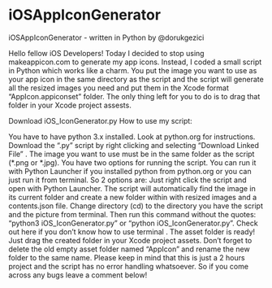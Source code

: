 # iOSAppIconGenerator
iOSAppIconGenerator - written in Python by @dorukgezici

Hello fellow iOS Developers! Today I decided to stop using makeappicon.com to generate my app icons. Instead, I coded a small script in Python which works like a charm. You put the image you want to use as your app icon in the same directory as the script and the script will generate all the resized images you need and put them in the Xcode format “AppIcon.appiconset” folder. The only thing left for you to do is to drag that folder in your Xcode project assests.

Download iOS_IconGenerator.py
How to use my script:

You have to have python 3.x installed. Look at python.org for instructions.
Download the “.py” script by right clicking and selecting “Download Linked File” <HERE>.
The image you want to use must be in the same folder as the script (*.png or *.jpg).
You have two options for running the script. You can run it with Python Launcher if you installed python from python.org or you can just run it from terminal. So 2 options are:
Just right click the script and open with Python Launcher. The script will automatically find the image in its current folder and create a new folder within with resized images and a contents.json file.
Change directory (cd) to the directory you have the script and the picture from terminal. Then run this command without the quotes: “python3 iOS_IconGenerator.py” or “python iOS_IconGenerator.py”. Check out here if you don’t know how to use terminal <Terminal Basics>.
The asset folder is ready! Just drag the created folder in your Xcode project assets. Don’t forget to delete the old empty asset folder named “AppIcon” and rename the new folder to the same name.
Please keep in mind that this is just a 2 hours project and the script has no error handling whatsoever. So if you come across any bugs leave a comment below!
